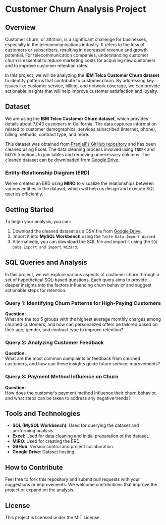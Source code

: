 # Customer Churn Analysis Project

## Overview

Customer churn, or attrition, is a significant challenge for businesses, especially in the telecommunications industry. It refers to the loss of customers or subscribers, resulting in decreased revenue and growth potential. For telecommunication companies, understanding customer churn is essential to reduce marketing costs for acquiring new customers and to improve customer retention rates.

In this project, we will be analyzing the **IBM Telco Customer Churn dataset** to identify patterns that contribute to customer churn. By addressing key issues like customer service, billing, and network coverage, we can provide actionable insights that will help improve customer satisfaction and loyalty.

## Dataset

We are using the **IBM Telco Customer Churn dataset**, which provides details about 7,043 customers in California. The data captures information related to customer demographics, services subscribed (internet, phone), billing methods, contract type, and more.

This dataset was obtained from [Pranjali's GitHub repository](https://github.com/Pranjali) and has been cleaned using Excel. The data cleaning process involved using `INDEX` and `MATCH` functions to join tables and removing unnecessary columns. The cleaned dataset can be downloaded from [Google Drive](#link).

### Entity-Relationship Diagram (ERD)

We’ve created an ERD using **MIRO** to visualize the relationships between various entities in the dataset, which will help us design and execute SQL queries efficiently.

## Getting Started

To begin your analysis, you can:

1. Download the cleaned dataset as a CSV file from [Google Drive](#link).
2. Import it into **MySQL Workbench** using the `Table Data Import Wizard`.
3. Alternatively, you can download the SQL file and import it using the `SQL Data Export and Import Wizard`.

## SQL Queries and Analysis

In this project, we will explore various aspects of customer churn through a set of hypothetical SQL-based questions. Each query aims to provide deeper insights into the factors influencing churn behavior and suggest actionable steps for retention.

### Query 1: Identifying Churn Patterns for High-Paying Customers

**Question:**  
What are the top 5 groups with the highest average monthly charges among churned customers, and how can personalized offers be tailored based on their age, gender, and contract type to improve retention?

### Query 2: Analyzing Customer Feedback

**Question:**  
What are the most common complaints or feedback from churned customers, and how can these insights guide future service improvements?

### Query 3: Payment Method Influence on Churn

**Question:**  
How does the customer’s payment method influence their churn behavior, and what steps can be taken to address any negative trends?

## Tools and Technologies

- **SQL (MySQL Workbench)**: Used for querying the dataset and performing analysis.
- **Excel**: Used for data cleaning and initial preparation of the dataset.
- **MIRO**: Used for creating the ERD.
- **GitHub**: Version control and project collaboration.
- **Google Drive**: Dataset hosting.

## How to Contribute

Feel free to fork this repository and submit pull requests with your suggestions or improvements. We welcome contributions that improve the project or expand on the analysis.

## License

This project is licensed under the MIT License.
